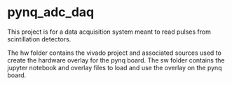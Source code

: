 ﻿# pynq_adc_daq
This project is for a data acquisition system meant to read pulses from scintillation detectors. 

The hw folder contains the vivado project and associated sources used to create the hardware overlay for the pynq board.
The sw folder contains the jupyter notebook and overlay files to load and use the overlay on the pynq board.

